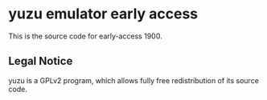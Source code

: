 yuzu emulator early access
=============

This is the source code for early-access 1900.

## Legal Notice

yuzu is a GPLv2 program, which allows fully free redistribution of its source code.